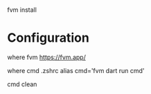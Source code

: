 #  

fvm install

# Configuration 

where fvm 
https://fvm.app/

where cmd
.zshrc
alias cmd='fvm dart run cmd'

cmd clean


